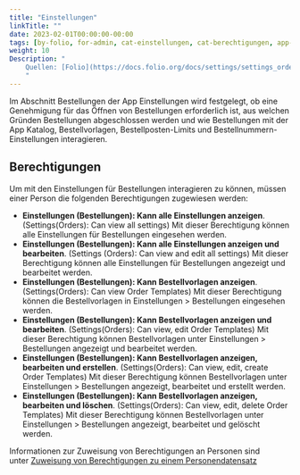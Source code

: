 ```yaml
---
title: "Einstellungen"
linkTitle: ""
date: 2023-02-01T00:00:00-00:00
tags: [by-folio, for-admin, cat-einstellungen, cat-berechtigungen, app-bestellungen]
weight: 10
Description: "
    Quellen: [Folio](https://docs.folio.org/docs/settings/settings_orders/settings_orders/) & [GBV](https://info.gbv.de/pages/viewpage.action?pageId=851345510)
    "
---
```


Im Abschnitt Bestellungen der App Einstellungen wird festgelegt, ob eine Genehmigung für das Öffnen von Bestellungen erforderlich ist, aus welchen Gründen Bestellungen abgeschlossen werden und wie Bestellungen mit der App Katalog, Bestellvorlagen, Bestellposten-Limits und Bestellnummern-Einstellungen interagieren.

## Berechtigungen

Um mit den Einstellungen für Bestellungen interagieren zu können, müssen einer Person die folgenden Berechtigungen zugewiesen werden:

* **Einstellungen (Bestellungen): Kann alle Einstellungen anzeigen**. (Settings(Orders): Can view all settings)
    Mit dieser Berechtigung können alle Einstellungen für Bestellungen eingesehen werden.
* **Einstellungen (Bestellungen): Kann alle Einstellungen anzeigen und bearbeiten**. (Settings (Orders): Can view and edit all settings)
    Mit dieser Berechtigung können alle Einstellungen für Bestellungen angezeigt und bearbeitet werden.
* **Einstellungen (Bestellungen): Kann Bestellvorlagen anzeigen**.  (Settings(Orders): Can view Order Templates)
    Mit dieser Berechtigung können die Bestellvorlagen in Einstellungen > Bestellungen eingesehen werden.
* **Einstellungen (Bestellungen): Kann Bestellvorlagen anzeigen und bearbeiten**. (Settings(Orders): Can view, edit Order Templates)
    Mit dieser Berechtigung können Bestellvorlagen unter Einstellungen > Bestellungen angezeigt und bearbeitet werden.
* **Einstellungen (Bestellungen): Kann Bestellvorlagen anzeigen, bearbeiten und erstellen**. (Settings(Orders): Can view, edit, create Order Templates)
    Mit dieser Berechtigung können Bestellvorlagen unter Einstellungen > Bestellungen angezeigt, bearbeitet und erstellt werden.
* **Einstellungen (Bestellungen): Kann Bestellvorlagen anzeigen, bearbeiten und löschen**. (Settings(Orders): Can view, edit, delete Order Templates)
    Mit dieser Berechtigung können Bestellvorlagen unter Einstellungen > Bestellungen angezeigt, bearbeitet und gelöscht werden.

Informationen zur Zuweisung von Berechtigungen an Personen sind unter [Zuweisung von Berechtigungen zu einem Personendatensatz](https://info.gbv.de/display/FOLIOGBVEXTERN/VZG+%5BPersonen%5D+-+Berechtigungskonzepte)

